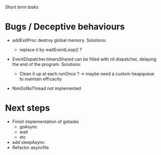 _Short term tasks_

# Bugs / Deceptive behaviours

* addExitProc destroy global memory. Solutions:
    * replace it by waitEventLoop() ?
* EventDispatcher.timersShared can be filled with nil dispatcher, delaying the end of the program. Solutions:
    * Clean it up at each runOnce ?
    -> maybe need a custom heapqueue to maintain efficacity

* NimGoNoThread not implemented

# Next steps

* Finish implementation of gotasks
    * goAsync
    * wait
    * etc
* add sleepAsync
* Refactor asyncfile
